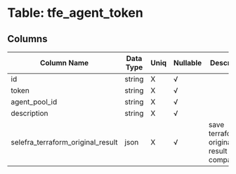 # Table: tfe_agent_token

## Columns 

|  Column Name   |  Data Type  | Uniq | Nullable | Description | 
|  ----  | ----  | ----  | ----  | ---- | 
| id | string | X | √ |  | 
| token | string | X | √ |  | 
| agent_pool_id | string | X | √ |  | 
| description | string | X | √ |  | 
| selefra_terraform_original_result | json | X | √ | save terraform original result for compatibility | 


